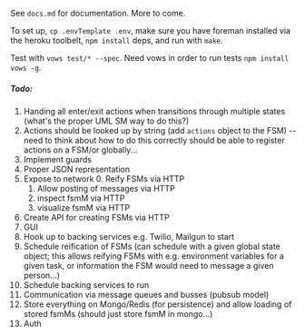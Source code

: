 See `docs.md` for documentation. More to come. 

To set up, `cp .envTemplate .env`, make sure you have foreman installed via the heroku toolbelt, `npm install` deps, and run with `make`.

Test with `vows test/* --spec`. Need vows in order to run tests `npm install vows -g`.

##### Todo: 

1. Handing all enter/exit actions when transitions through multiple states (what's the proper UML SM way to do this?)
2. Actions should be looked up by string (add `actions` object to the FSM) -- need to think about how to do this correctly
   should be able to register actions on a FSM/or globally... 
3. Implement guards
4. Proper JSON representation
5. Expose to network
   0. Reify FSMs via HTTP
   1. Allow posting of messages via HTTP
   2. inspect fsmM via HTTP
   3. visualize fsmM via HTTP
6. Create API for creating FSMs via HTTP
7. GUI
8. Hook up to backing services e.g. Twilio, Mailgun to start
9. Schedule reification of FSMs (can schedule with a given global state object; this
   allows reifying FSMs with e.g. environment variables for a given task, or information
   the FSM would need to message a given person...)
10. Schedule backing services to run
11. Communication via message queues and busses (pubsub model)
12. Store everything on Mongo/Redis (for persistence) and allow loading of stored fsmMs (should just store fsmM in mongo...)
13. Auth

